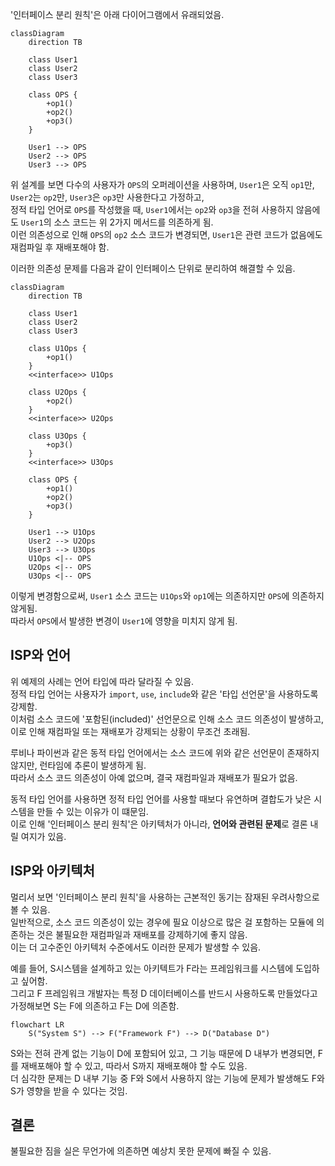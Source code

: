 '인터페이스 분리 원칙'은 아래 다이어그램에서 유래되었음.

```mermaid
classDiagram
    direction TB
    
    class User1
    class User2
    class User3
    
    class OPS {
        +op1()
        +op2()
        +op3()
    }
    
    User1 --> OPS
    User2 --> OPS
    User3 --> OPS
```

위 설계를 보면 다수의 사용자가 `OPS`의 오퍼레이션을 사용하며, `User1`은 오직 `op1`만, `User2`는 `op2`만, `User3`은 `op3`만 사용한다고 가정하고,  
정적 타입 언어로 `OPS`를 작성했을 때, `User1`에서는 `op2`와 `op3`을 전혀 사용하지 않음에도 `User1`의 소스 코드는 위 2가지 메서드를 의존하게 됨.  
이런 의존성으로 인해 `OPS`의 `op2` 소스 코드가 변경되면, `User1`은 관련 코드가 없음에도 재컴파일 후 재배포해야 함.

이러한 의존성 문제를 다음과 같이 인터페이스 단위로 분리하여 해결할 수 있음.

```mermaid
classDiagram
    direction TB
    
    class User1
    class User2
    class User3
    
    class U1Ops {
        +op1()
    }
    <<interface>> U1Ops
    
    class U2Ops {
        +op2()
    }
    <<interface>> U2Ops
    
    class U3Ops {
        +op3()
    }
    <<interface>> U3Ops
    
    class OPS {
        +op1()
        +op2()
        +op3()
    }
    
    User1 --> U1Ops
    User2 --> U2Ops
    User3 --> U3Ops
    U1Ops <|-- OPS
    U2Ops <|-- OPS
    U3Ops <|-- OPS
```

이렇게 변경함으로써, `User1` 소스 코드는 `U1Ops`와 `op1`에는 의존하지만 `OPS`에 의존하지 않게됨.  
따라서 `OPS`에서 발생한 변경이 `User1`에 영향을 미치지 않게 됨.

## ISP와 언어 

위 예제의 사례는 언어 타입에 따라 달라질 수 있음.  
정적 타입 언어는 사용자가 `import`, `use`, `include`와 같은 '타입 선언문'을 사용하도록 강제함.  
이처럼 소스 코드에 '포함된(included)' 선언문으로 인해 소스 코드 의존성이 발생하고, 이로 인해 재컴파일 또는 재배포가 강제되는 상황이 무조건 초래됨.

루비나 파이썬과 같은 동적 타입 언어에서는 소스 코드에 위와 같은 선언문이 존재하지 않지만, 런타임에 추론이 발생하게 됨.  
따라서 소스 코드 의존성이 아예 없으며, 결국 재컴파일과 재배포가 필요가 없음.

동적 타입 언어를 사용하면 정적 타입 언어를 사용할 때보다 유연하며 결합도가 낮은 시스템을 만들 수 있는 이유가 이 떄문임.  
이로 인해 '인터페이스 분리 원칙'은 아키텍처가 아니라, **언어와 관련된 문제**로 결론 내릴 여지가 있음.

## ISP와 아키텍처

멀리서 보면 '인터페이스 분리 원칙'을 사용하는 근본적인 동기는 잠재된 우려사항으로 볼 수 있음.  
일반적으로, 소스 코드 의존성이 있는 경우에 필요 이상으로 많은 걸 포함하는 모듈에 의존하는 것은 불필요한 재컴파일과 재배포를 강제하기에 좋지 않음.  
이는 더 고수준인 아키텍처 수준에서도 이러한 문제가 발생할 수 있음.

예를 들어, S시스템을 설계하고 있는 아키텍트가 F라는 프레임워크를 시스템에 도입하고 싶어함.  
그리고 F 프레임워크 개발자는 특정 D 데이터베이스를 반드시 사용하도록 만들었다고 가정해보면 S는 F에 의존하고 F는 D에 의존함.

```mermaid
flowchart LR
    S("System S") --> F("Framework F") --> D("Database D")
```

S와는 전혀 관계 없는 기능이 D에 포함되어 있고, 그 기능 때문에 D 내부가 변경되면, F를 재배포해야 할 수 있고, 따라서 S까지 재배포해야 할 수도 있음.  
더 심각한 문제는 D 내부 기능 중 F와 S에서 사용하지 않는 기능에 문제가 발생해도 F와 S가 영향을 받을 수 있다는 것임.

## 결론

불필요한 짐을 실은 무언가에 의존하면 예상치 못한 문제에 빠질 수 있음.
